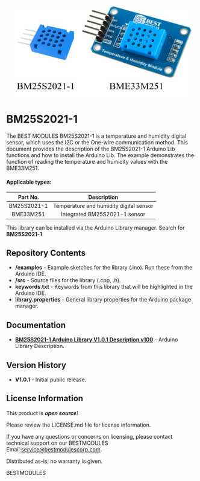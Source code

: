 <div align=center>
<img src="https://github.com/BestModules-Libraries/img/blob/main/BM25S2021-1_BME33M251_V1.0.png" width="480" height="240"> 
</div> 

BM25S2021-1
===========================================================

The BEST MODULES BM25S2021-1 is a temperature and humidity digital sensor, which uses the I2C or the One-wire communication method. This document provides the description of the BM25S2021-1 Arduino Lib functions and how to install the Arduino Lib. The example demonstrates the function of reading the temperature and humidity values with the BME33M251.

#### Applicable types:
<div align=center>

|Part No.   |Description                             |
|:---------:|:--------------------------------------:|
|BM25S2021-1 |Temperature and humidity digital sensor|
|BME33M251  |Integrated BM25S2021-1 sensor           |

</div> 

This library can be installed via the Arduino Library manager. Search for **BM25S2021-1**. 

Repository Contents
-------------------

* **/examples** - Example sketches for the library (.ino). Run these from the Arduino IDE. 
* **/src** - Source files for the library (.cpp, .h).
* **keywords.txt** - Keywords from this library that will be highlighted in the Arduino IDE. 
* **library.properties** - General library properties for the Arduino package manager. 

Documentation 
-------------------

* **[BM25S2021-1 Arduino Library V1.0.1 Description v100](https://www.bestmodulescorp.com/bm25s2021-1.html#tab-product2)** - Arduino Library Description.

Version History  
-------------------

* **V1.0.1** - Initial public release.

License Information
-------------------

This product is _**open source**_! 

Please review the LICENSE.md file for license information. 

If you have any questions or concerns on licensing, please contact technical support on our BESTMODULES Email:service@bestmodulescorp.com.

Distributed as-is; no warranty is given.

BESTMODULES

